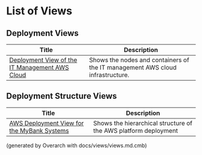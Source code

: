 # List of Views

## Deployment Views
| Title | Description |
|---|---|
| [Deployment View of the IT Management AWS Cloud](deployment-view.md) | Shows the nodes and containers of the IT management AWS cloud infrastructure. |
## Deployment Structure Views
| Title | Description |
|---|---|
| [AWS Deployment View for the MyBank Systems](aws-deployment-structure-view.md) | Shows the hierarchical structure of the AWS platform deployment |


(generated by Overarch with docs/views/views.md.cmb)
